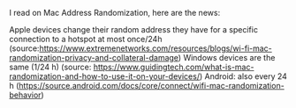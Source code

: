 I read on Mac Address Randomization, here are the news:

Apple devices change their random address they have for a specific connection to a hotspot at most once/24h (source:https://www.extremenetworks.com/resources/blogs/wi-fi-mac-randomization-privacy-and-collateral-damage)
Windows devices are the same (1/24 h) (source: https://www.guidingtech.com/what-is-mac-randomization-and-how-to-use-it-on-your-devices/)
Android: also every 24 h (https://source.android.com/docs/core/connect/wifi-mac-randomization-behavior)
